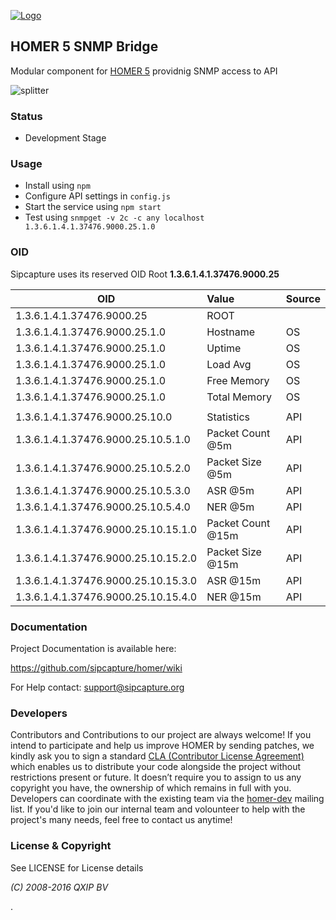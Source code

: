 [![Logo](http://sipcapture.org/data/images/sipcapture_header.png)](http://sipcapture.org)

## HOMER 5 SNMP Bridge

Modular component for [HOMER 5](http://github.com/sipcapture/homer) providnig SNMP access to API


![splitter](http://i.imgur.com/lytn4zn.png)

### Status

* Development Stage

### Usage

* Install using ```npm```
* Configure API settings in ```config.js```
* Start the service using ```npm start```
* Test using ```snmpget -v 2c -c any localhost 1.3.6.1.4.1.37476.9000.25.1.0 ```

### OID 

Sipcapture uses its reserved OID Root **1.3.6.1.4.1.37476.9000.25**

| OID                            | Value           | Source  |
| ------------------------------ |:--------------- |:------- |
| 1.3.6.1.4.1.37476.9000.25      | ROOT            |         |
| 1.3.6.1.4.1.37476.9000.25.1.0  | Hostname        | OS      |
| 1.3.6.1.4.1.37476.9000.25.1.0  | Uptime          | OS      |
| 1.3.6.1.4.1.37476.9000.25.1.0  | Load Avg        | OS      |
| 1.3.6.1.4.1.37476.9000.25.1.0  | Free Memory     | OS      |
| 1.3.6.1.4.1.37476.9000.25.1.0  | Total Memory    | OS      |
|   |  |  |
| 1.3.6.1.4.1.37476.9000.25.10.0      | Statistics    | API   |
| 1.3.6.1.4.1.37476.9000.25.10.5.1.0  | Packet Count @5m   | API   |
| 1.3.6.1.4.1.37476.9000.25.10.5.2.0  | Packet Size @5m   | API   |
| 1.3.6.1.4.1.37476.9000.25.10.5.3.0  | ASR @5m   | API   |
| 1.3.6.1.4.1.37476.9000.25.10.5.4.0  | NER @5m   | API   |
| 1.3.6.1.4.1.37476.9000.25.10.15.1.0  | Packet Count @15m   | API   |
| 1.3.6.1.4.1.37476.9000.25.10.15.2.0  | Packet Size @15m   | API   |
| 1.3.6.1.4.1.37476.9000.25.10.15.3.0  | ASR @15m   | API   |
| 1.3.6.1.4.1.37476.9000.25.10.15.4.0  | NER @15m   | API   |


### Documentation

Project Documentation is available here:

https://github.com/sipcapture/homer/wiki

For Help contact: support@sipcapture.org



### Developers
Contributors and Contributions to our project are always welcome! If you intend to participate and help us improve HOMER by sending patches, we kindly ask you to sign a standard [CLA (Contributor License Agreement)](http://cla.qxip.net) which enables us to distribute your code alongside the project without restrictions present or future. It doesn’t require you to assign to us any copyright you have, the ownership of which remains in full with you. Developers can coordinate with the existing team via the [homer-dev](http://groups.google.com/group/homer-dev) mailing list. If you'd like to join our internal team and volounteer to help with the project's many needs, feel free to contact us anytime!




### License & Copyright

See LICENSE for License details

*(C) 2008-2016 QXIP BV*

.

